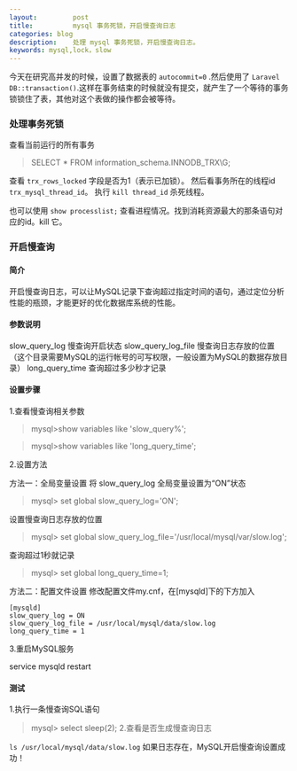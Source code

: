 ```yaml
---
layout:         post
title:          mysql 事务死锁，开启慢查询日志
categories: blog
description:    处理 mysql 事务死锁，开启慢查询日志。
keywords: mysql,lock，slow
---
```


今天在研究高并发的时候，设置了数据表的 `autocommit=0` .然后使用了 `Laravel DB::transaction()`.这样在事务结束的时候就没有提交，就产生了一个等待的事务锁锁住了表，其他对这个表做的操作都会被等待。

### 处理事务死锁

查看当前运行的所有事务
> SELECT * FROM information_schema.INNODB_TRX\G;

查看 `trx_rows_locked` 字段是否为1（表示已加锁）。
然后看事务所在的线程id `trx_mysql_thread_id`。
执行 `kill thread_id` 杀死线程。

也可以使用 `show processlist;` 查看进程情况。找到消耗资源最大的那条语句对应的id。kill 它。


### 开启慢查询

#### 简介
开启慢查询日志，可以让MySQL记录下查询超过指定时间的语句，通过定位分析性能的瓶颈，才能更好的优化数据库系统的性能。

#### 参数说明
slow_query_log 慢查询开启状态
slow_query_log_file 慢查询日志存放的位置（这个目录需要MySQL的运行帐号的可写权限，一般设置为MySQL的数据存放目录）
long_query_time 查询超过多少秒才记录

#### 设置步骤
1.查看慢查询相关参数

> mysql>show variables like 'slow_query%';

> mysql>show variables like 'long_query_time';

2.设置方法

方法一：全局变量设置
将 slow_query_log 全局变量设置为“ON”状态
> mysql> set global slow_query_log='ON'; 

设置慢查询日志存放的位置
> mysql> set global slow_query_log_file='/usr/local/mysql/var/slow.log';

查询超过1秒就记录
> mysql> set global long_query_time=1;

方法二：配置文件设置
修改配置文件my.cnf，在[mysqld]下的下方加入

 ```
[mysqld]
slow_query_log = ON
slow_query_log_file = /usr/local/mysql/data/slow.log
long_query_time = 1
```

3.重启MySQL服务

service mysqld restart

#### 测试
1.执行一条慢查询SQL语句

> mysql> select sleep(2);
2.查看是否生成慢查询日志

`ls /usr/local/mysql/data/slow.log`
如果日志存在，MySQL开启慢查询设置成功！
